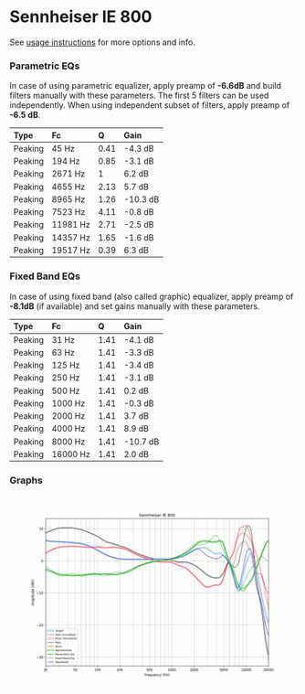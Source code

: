 # Sennheiser IE 800
See [usage instructions](https://github.com/jaakkopasanen/AutoEq#usage) for more options and info.

### Parametric EQs
In case of using parametric equalizer, apply preamp of **-6.6dB** and build filters manually
with these parameters. The first 5 filters can be used independently.
When using independent subset of filters, apply preamp of **-6.5 dB**.

| Type    | Fc       |    Q | Gain     |
|:--------|:---------|:-----|:---------|
| Peaking | 45 Hz    | 0.41 | -4.3 dB  |
| Peaking | 194 Hz   | 0.85 | -3.1 dB  |
| Peaking | 2671 Hz  | 1    | 6.2 dB   |
| Peaking | 4655 Hz  | 2.13 | 5.7 dB   |
| Peaking | 8965 Hz  | 1.26 | -10.3 dB |
| Peaking | 7523 Hz  | 4.11 | -0.8 dB  |
| Peaking | 11981 Hz | 2.71 | -2.5 dB  |
| Peaking | 14357 Hz | 1.65 | -1.6 dB  |
| Peaking | 19517 Hz | 0.39 | 6.3 dB   |

### Fixed Band EQs
In case of using fixed band (also called graphic) equalizer, apply preamp of **-8.1dB**
(if available) and set gains manually with these parameters.

| Type    | Fc       |    Q | Gain     |
|:--------|:---------|:-----|:---------|
| Peaking | 31 Hz    | 1.41 | -4.1 dB  |
| Peaking | 63 Hz    | 1.41 | -3.3 dB  |
| Peaking | 125 Hz   | 1.41 | -3.4 dB  |
| Peaking | 250 Hz   | 1.41 | -3.1 dB  |
| Peaking | 500 Hz   | 1.41 | 0.2 dB   |
| Peaking | 1000 Hz  | 1.41 | -0.3 dB  |
| Peaking | 2000 Hz  | 1.41 | 3.7 dB   |
| Peaking | 4000 Hz  | 1.41 | 8.9 dB   |
| Peaking | 8000 Hz  | 1.41 | -10.7 dB |
| Peaking | 16000 Hz | 1.41 | 2.0 dB   |

### Graphs
![](./Sennheiser%20IE%20800.png)